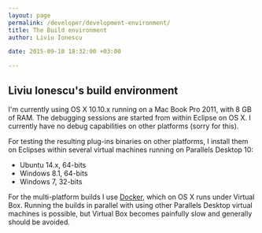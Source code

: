 ```yaml
---
layout: page
permalink: /developer/development-environment/
title: The Build environment
author: Liviu Ionescu

date: 2015-09-10 18:32:00 +03:00

---
```


## Liviu Ionescu's build environment

I'm currently using OS X 10.10.x running on a Mac Book Pro 2011, with 8 GB of RAM. The debugging sessions are started from within Eclipse on OS X. I currently have no debug capabilities on other platforms (sorry for this).

For testing the resulting plug-ins binaries on other platforms, I install them on Eclipses within several virtual machines running on Parallels Desktop 10:

-   Ubuntu 14.x, 64-bits
-   Windows 8.1, 64-bits
-   Windows 7, 32-bits

For the multi-platform builds I use [Docker](https://www.docker.com), which on OS X runs under Virtual Box. Running the builds in parallel with using other Parallels Desktop virtual machines is possible, but Virtual Box becomes painfully slow and generally should be avoided.
